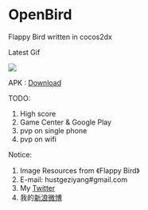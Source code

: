 OpenBird
========

Flappy Bird written in cocos2dx

Latest Gif

<img src="https://f.cloud.github.com/assets/1802419/2227290/dc423e48-9abc-11e3-9433-5ba2ab3e078c.gif">

APK : <a href="http://url.cn/OXc9jo">Download</a>

TODO:

1. High score
2. Game Center & Google Play
3. pvp on single phone
4. pvp on wifi

Notice:

1. Image Resources from 《Flappy Bird》
2. E-mail:  hustgeziyang#gmail.com
3. My <a href="https://twitter.com/hustcser">Twitter</a>
4. 我的<a href="http://weibo.com/crosslife">新浪微博</a>
